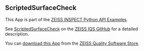 ## ScriptedSurfaceCheck

This App is part of the [ZEISS INSPECT Python API Examples](https://zeissiqs.github.io/zeiss-inspect-addon-api/2025/python_examples/index.html).

See [ScriptedSurfaceCheck](https://zeissiqs.github.io/zeiss-inspect-addon-api/2025/python_examples/scripted_checks/scripted_surface_check.html) on the [ZEISS IQS GitHub](https://zeissiqs.github.io/zeiss-inspect-addon-api/2025/index.html) for a detailed description.

You can [download this App](https://software-store.zeiss.com/products/apps/ScriptedSurfaceCheck) from the [ZEISS Quality Software Store](https://software-store.zeiss.com).